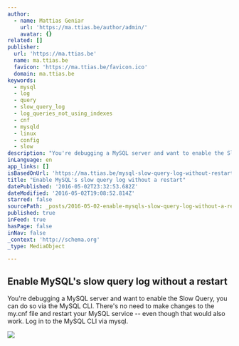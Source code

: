 ```yaml
---
author:
  - name: Mattias Geniar
    url: 'https://ma.ttias.be/author/admin/'
    avatar: {}
related: []
publisher:
  url: 'https://ma.ttias.be'
  name: ma.ttias.be
  favicon: 'https://ma.ttias.be/favicon.ico'
  domain: ma.ttias.be
keywords:
  - mysql
  - log
  - query
  - slow_query_log
  - log_queries_not_using_indexes
  - cnf
  - mysqld
  - linux
  - config
  - slow
description: "You're debugging a MySQL server and want to enable the Slow Query, you can do so via the MySQL CLI. There's no need to make changes to the my.cnf file and restart your MySQL service -- even though that would also work. Log in to the MySQL CLI via mysql."
inLanguage: en
app_links: []
isBasedOnUrl: 'https://ma.ttias.be/mysql-slow-query-log-without-restart/'
title: "Enable MySQL's slow query log without a restart"
datePublished: '2016-05-02T23:32:53.682Z'
dateModified: '2016-05-02T19:08:52.814Z'
starred: false
sourcePath: _posts/2016-05-02-enable-mysqls-slow-query-log-without-a-restart.md
published: true
inFeed: true
hasPage: false
inNav: false
_context: 'http://schema.org'
_type: MediaObject

---
```

<article style=""><h1>Enable MySQL's slow query log without a restart</h1><p>You're debugging a MySQL server and want to enable the Slow Query, you can do so via the MySQL CLI. There's no need to make changes to the my.cnf file and restart your MySQL service -- even though that would also work. Log in to the MySQL CLI via mysql.</p><img src="https://ma.ttias.be/wp-content/uploads/2015/10/technology_cover.png" /></article>